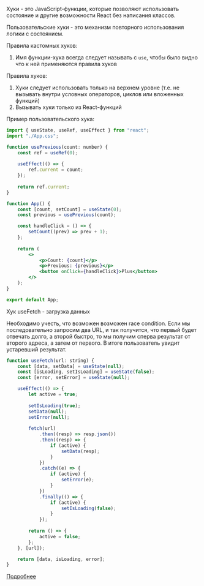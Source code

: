 Хуки - это JavaScript-функции, которые позволяют использовать состояние и другие возможности React без написания классов.

Пользовательские хуки - это механизм повторного использования логики с состоянием.

Правила кастомных хуков:
1. Имя функции-хука всегда следует называть с `use`, чтобы было видно что к ней применяются правила хуков

Правила хуков:
1. Хуки следует использовать только на верхнем уровне (т.е. не вызывать внутри условных операторов, циклов или вложенных функций)
2. Вызывать хуки только из React-функций

Пример пользовательского хука:

```jsx
import { useState, useRef, useEffect } from "react";
import "./App.css";

function usePrevious(count: number) {
	const ref = useRef(0);
	
	useEffect(() => {
		ref.current = count;
	});
	
	return ref.current;
}

function App() {
	const [count, setCount] = useState(0);
	const previous = usePrevious(count);

	const handleClick = () => {
		setCount((prev) => prev + 1);
	};
	
	return (
		<>
			<p>Count: {count}</p>
			<p>Previous: {previous}</p>
			<button onClick={handleClick}>Plus</button>
		</>
	);
}

export default App;
```

Хук useFetch - загрузка данных

Необходимо учесть, что возможен возможен race condition. Если мы последовательно запросим два URL, и так получится, что первый будет отвечать долго, а второй быстро, то мы получим сперва результат от второго адреса, а затем от первого. В итоге пользователь увидит устаревший результат.

```jsx
function useFetch(url: string) {
	const [data, setData] = useState(null);
	const [isLoading, setIsLoading] = useState(false);
	const [error, setError] = useState(null);

	useEffect(() => {
		let active = true;
		
		setIsLoading(true);
		setData(null);
		setError(null);
		
		fetch(url)
			.then((resp) => resp.json())
			.then((resp) => {
				if (active) {
					setData(resp);
				}
			})
			.catch((e) => {
				if (active) {
					setError(e);
				}
			})
			.finally(() => {
				if (active) {
					setIsLoading(false);
				}
			});
		
		return () => {
			active = false;
		};
	}, [url]);

	return [data, isLoading, error];
}
```

[Подробнее](https://habr.com/ru/companies/tensor/articles/779718/)




